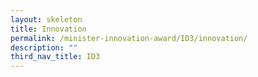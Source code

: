 ```yaml
---
layout: skeleton
title: Innovation
permalink: /minister-innovation-award/ID3/innovation/
description: ""
third_nav_title: ID3
---
```

